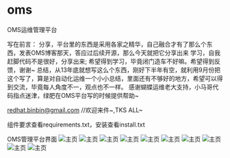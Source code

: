 oms
===

OMS运维管理平台

写在前言：
  分享，平台里的东西是采用各家之精华，自己融合才有了那么个东西，发表OMS博客那天，答应过后续开源，那么今天就把它分享出来
  学习，自我赶脚代码不是很好，分享出来; 希望得到学习，毕竟闭门造车不好嘛。希望得到反馈，谢谢~
  总结，从13年底就想写这么个东西，刚好下半年有空，就利用9月份把这个写了，算是对自动化运维一个小小总结，里面还有不够好的地方，希望可以得到交流，毕竟每人角度不一，观点也不一样。
        感谢蝴蝶运维老大支持，小马哥代码指点迷津，绿肥在OMS平台写的时候提供帮助~

  redhat.binbin@gmail.com   //欢迎来件~,TKS ALL~

组件要求查看requirements.txt，安装查看install.txt

OMS管理平台界面
![主页](https://github.com/binbin91/oms/raw/master/demo/install.jpg)
![主页](https://github.com/binbin91/oms/raw/master/demo/install_record.jpg)
![主页](https://github.com/binbin91/oms/raw/master/demo/key.jpg)
![主页](https://github.com/binbin91/oms/raw/master/demo/module.jpg)
![主页](https://github.com/binbin91/oms/raw/master/demo/command_exec.jpg)
![主页](https://github.com/binbin91/oms/raw/master/demo/code_deploy.jpg)
![主页](https://github.com/binbin91/oms/raw/master/demo/host_list.jpg)
![主页](https://github.com/binbin91/oms/raw/master/demo/server_asset.jpg)
![主页](https://github.com/binbin91/oms/raw/master/demo/device_asset.jpg)
![主页](https://github.com/binbin91/oms/raw/master/demo/data_center.jpg)

